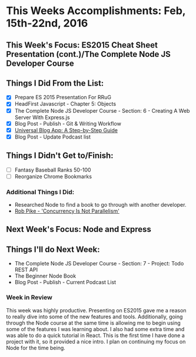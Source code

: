 # This Weeks Accomplishments: Feb, 15th-22nd, 2016

## This Week's Focus: ES2015 Cheat Sheet Presentation (cont.)/The Complete Node JS Developer Course

## Things I Did From the List:

- [x] Prepare ES 2015 Presentation For RRuG
- [x] HeadFirst Javascript - Chapter 5: Objects
- [x] The Complete Node JS Developer Course - Section: 6 - Creating A Web Server With Express.js
- [x] Blog Post - Publish - Git & Writing Workflow
- [x] [Universal Blog App: A Step-by-Step Guide](http://www.sitepoint.com/building-a-react-universal-blog-app-a-step-by-step-guide/?utm_source=javascriptweekly&utm_medium=email)
- [x] Blog Post - Update Podcast list

## Things I Didn't Get to/Finish:

- [ ] Fantasy Baseball Ranks 50-100
- [ ] Reorganize Chrome Bookmarks

### Additional Things I Did:

- Researched Node to find a book to go through with another developer. 
- [Rob Pike - 'Concurrency Is Not Parallelism'](https://www.youtube.com/watch?v=cN_DpYBzKso)

## Next Week's Focus: Node and Express

## Things I'll do Next Week:

- The Complete Node JS Developer Course - Section: 7 - Project: Todo REST API
- The Beginner Node Book
- Blog Post - Publish - Current Podcast List

### Week in Review

This week was highly productive. Presenting on ES2015 gave me a reason to really dive into some of the new features and tools. Additionally, going through the Node course at the same time is allowing me to begin using some of the features I was learning about. I also had some extra time and was able to do a quick tutorial in React. This is the first time I have done a project with it, so it provided a nice intro. I plan on continuing my focus on Node for the time being. 

